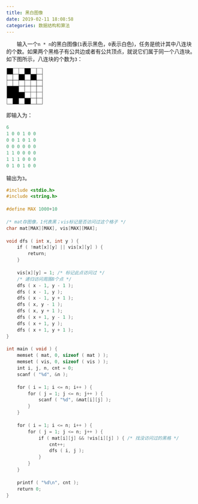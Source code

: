 ```yaml
---
title: 黑白图像
date: 2019-02-11 18:08:58
categories: 数据结构和算法
---
```

&emsp;&emsp;输入一个`n * n`的黑白图像(`1`表示黑色，`0`表示白色)，任务是统计其中八连块的个数。如果两个黑格子有公共边或者有公共顶点，就说它们属于同一个八连块。如下图所示，八连块的个数为`3`：

<img src="./黑白图像/1.png" height="98" width="98">

即输入为：

``` cpp
6
1 0 0 1 0 0
0 0 1 0 1 0
0 0 0 0 0 0
1 1 0 0 0 0
1 1 1 0 0 0
0 1 0 1 0 0
```

输出为`3`。

``` cpp
#include <stdio.h>
#include <string.h>
​
#define MAX 1000+10
​
/* mat存图像，1代表黑；vis标记是否访问过这个格子 */
char mat[MAX][MAX], vis[MAX][MAX];
​
void dfs ( int x, int y ) {
    if ( !mat[x][y] || vis[x][y] ) {
        return;
    }
​
    vis[x][y] = 1; /* 标记此点访问过 */
    /* 递归访问周围8个点 */
    dfs ( x - 1, y - 1 );
    dfs ( x - 1, y );
    dfs ( x - 1, y + 1 );
    dfs ( x, y - 1 );
    dfs ( x, y + 1 );
    dfs ( x + 1, y - 1 );
    dfs ( x + 1, y );
    dfs ( x + 1, y + 1 );
}
​
int main ( void ) {
    memset ( mat, 0, sizeof ( mat ) );
    memset ( vis, 0, sizeof ( vis ) );
    int i, j, n, cnt = 0;
    scanf ( "%d", &n );
​
    for ( i = 1; i <= n; i++ ) {
        for ( j = 1; j <= n; j++ ) {
            scanf ( "%d", &mat[i][j] );
        }
    }
​
    for ( i = 1; i <= n; i++ ) {
        for ( j = 1; j <= n; j++ ) {
            if ( mat[i][j] && !vis[i][j] ) { /* 找没访问过的黑格 */
                cnt++;
                dfs ( i, j );
            }
        }
    }
​
    printf ( "%d\n", cnt );
    return 0;
}
```